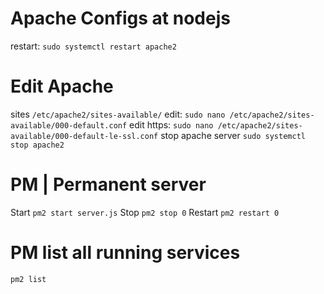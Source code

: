 
# Apache Configs at nodejs

restart: `sudo systemctl restart apache2`

# Edit Apache

sites `/etc/apache2/sites-available/`
edit: `sudo nano /etc/apache2/sites-available/000-default.conf`
edit https: `sudo nano /etc/apache2/sites-available/000-default-le-ssl.conf`
stop apache server `sudo systemctl stop apache2`

# PM | Permanent server

Start `pm2 start server.js`
Stop `pm2 stop 0`
Restart `pm2 restart 0`

# PM list all running services

`pm2 list`
